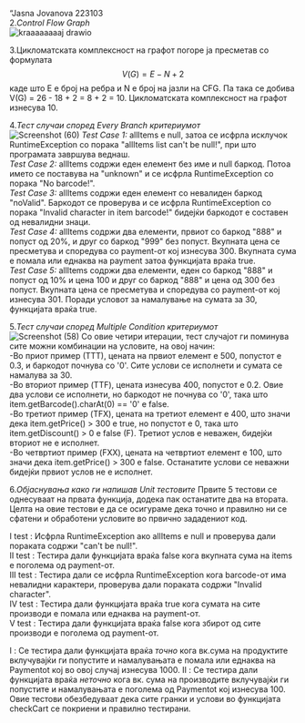 “Jasna Jovanova 223103  
2.*Control Flow Graph*   
![kraaaaaaaaj drawio](https://github.com/JasnaJovanova/SI_2024_lab2_223103/assets/139164424/1e00cfe6-22dd-45e6-a8fc-1aa0795fdb5f)

3.Цикломатската комплексност на графот погоре ја пресметав со формулата $$V(G) = E - N + 2$$ каде што E е број на ребра и N е број на јазли на CFG.
Па така се добива V(G) = 26 - 18 + 2 = 8 + 2 = 10.
Цикломатската комплексност на графот изнесува 10.  

4.*Тест случаи според Every Branch критериумот*  
![Screenshot (60)](https://github.com/JasnaJovanova/SI_2024_lab2_223103/assets/139164424/def92217-097b-490d-b489-452734f6c0a8)
*Test Case 1:* allItems е null, затоа се исфрла исклучок RuntimeException со порака "allItems list can't be null!", при што програмата завршува веднаш.    
*Test Case 2:* allItems содржи еден елемент без име и null баркод. Потоа името се поставува на "unknown" и се исфрла RuntimeException со порака "No barcode!".  
*Test Case 3:* allItems содржи еден елемент со невалиден баркод "noValid". Баркодот се проверува и се исфрла RuntimeException со порака "Invalid character in item barcode!" бидејќи баркодот е составен од невалидни знаци.  
*Test Case 4:* allItems содржи два елементи, првиот со баркод "888" и попуст од 20%, и друг со баркод "999" без попуст. Вкупната цена се пресметува и споредува со payment-от кој изнесува 300. Вкупната сума е помала или еднаква на payment затоа функцијата враќа true.   
*Test Case 5:* allItems содржи два елементи, еден со баркод "888" и попуст од 10% и цена 100 и друг со баркод "888" и цена од 300 без попуст. Вкупната цена се пресметува и споредува со payment-от кој изнесува 301. Поради условот за намалување на сумата за 30, функцијата враќа true.    

5.*Тест случаи според Multiple Condition критериумот*  
![Screenshot (58)](https://github.com/JasnaJovanova/SI_2024_lab2_223103/assets/139164424/13a78350-e7dd-49b5-b4d1-53d2371f443d)
Со овие четири итерации, тест случајот ги поминува сите можни комбинации на условите, на овој начин:  
-Во приот пример (ТТТ), цената на првиот елемент е 500, попустот е 0.3, и баркодот почнува со '0'. Сите услови се исполнети и сумата се намалува за 30.  
-Во вториот пример (TТF), цената изнесува 400, попустот е 0.2. Овие два услови се исполнети, но баркодот не почнува со '0', така што item.getBarcode().charAt(0) == '0' е false.  
-Во третиот пример (TFX), цената на третиот елемент е 400, што значи дека item.getPrice() > 300 е true, но попустот е 0, така што item.getDiscount() > 0 е false (F). Третиот услов е неважен, бидејќи вториот не е исполнет.  
-Во четвртиот пример (FXX), цената на четвртиот елемент е 100, што значи дека item.getPrice() > 300 е false. Останатите услови се неважни бидејќи првиот услов не е исполнет.  

6.*Објаснувања како ги напишав Unit тестовите*
Првите 5 тестови се однесуваат на првата функција, додека пак останатите два на втората. Целта на овие тестови е да се осигураме дека точно и правилно ни се сфатени и обработени условите во првично зададениот код.

I test : Исфрла RuntimeException ако allItems е null и проверува дали пораката содржи "can't be null!".  
II test : Тестира дали функцијата враќа false кога вкупната сума на items е поголема од payment-от.  
III test : Тестира дали се исфрла RuntimeException кога barcode-от има невалидни карактери, проверува дали пораката содржи "Invalid character".  
IV test : Тестира дали функцијата враќа true кога сумата на сите производи е помала или еднаква на payment-от.  
V test : Тестира дали функцијата враќа false кога збирот од сите производи е поголема од payment-от.  

I :  Се тестира дали функцијата враќа *точно* кога вк.сума на продуктите вклучувајќи ги попустите и намалувањата е помала или еднаква на Paymentot кој во овој случај изнесува 1000.
II : Се тестира дали функцијата враќа *неточно* кога вк. сума на производите вклучувајќи ги попустите и намалувањата е поголема од Paymentot кој изнесува 100.
Овие тестови обезбедуваат дека сите гранки и услови во функцијата checkCart се покриени и правилно тестирани.

